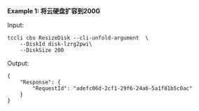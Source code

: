 **Example 1: 将云硬盘扩容到200G**



Input: 

```
tccli cbs ResizeDisk --cli-unfold-argument  \
    --DiskId disk-lzrg2pwi\
    --DiskSize 200
```

Output: 
```
{
    "Response": {
        "RequestId": "adefc06d-2cf1-29f6-24a6-5a1f81b5c0ac"
    }
}
```

